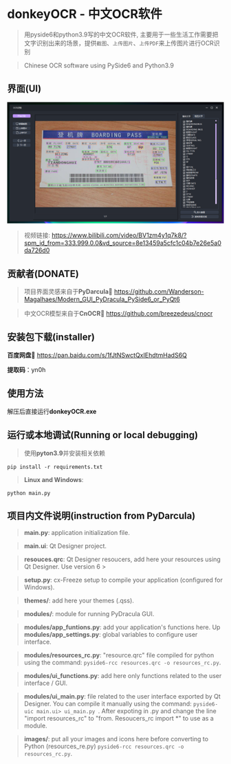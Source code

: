 # donkeyOCR - 中文OCR软件


> 用pyside6和python3.9写的中文OCR软件, 主要用于一些生活工作需要把文字识别出来的场景，提供`截图`、`上传图片`、`上传PDF`来上传图片进行OCR识别

> Chinese OCR software using PySide6 and Python3.9

## 界面(UI)
![donkeyOCR](https://raw.githubusercontent.com/loresding/images/main/donkeyOCRv2.0.0.png)

> 视频链接: https://www.bilibili.com/video/BV1zm4y1q7k8/?spm_id_from=333.999.0.0&vd_source=8e13459a5cfc1c04b7e26e5a0da726d0


## 贡献者(DONATE)
> 项目界面灵感来自于**PyDarcula**🔗 https://github.com/Wanderson-Magalhaes/Modern_GUI_PyDracula_PySide6_or_PyQt6

> 中文OCR模型来自于**CnOCR**🔗 https://github.com/breezedeus/cnocr

## 安装包下载(installer)

**百度网盘**🔗 https://pan.baidu.com/s/1fJtNSwctQxIEhdtmHadS6Q 

**提取码**：yn0h 

## 使用方法
解压后直接运行**donkeyOCR.exe**

## 运行或本地调试(Running or local debugging)
> 使用**pyton3.9**并安装相关依赖
```console
pip install -r requirements.txt
```

> **Linux and Windows**:
```console
python main.py
```

## 项目内文件说明(instruction from PyDarcula)

> **main.py**: application initialization file.

> **main.ui**: Qt Designer project.

> **resouces.qrc**: Qt Designer resoucers, add here your resources using Qt Designer. Use version 6 >

> **setup.py**: cx-Freeze setup to compile your application (configured for Windows).

> **themes/**: add here your themes (.qss).

> **modules/**: module for running PyDracula GUI.

> **modules/app_funtions.py**: add your application's functions here.
Up
> **modules/app_settings.py**: global variables to configure user interface.

> **modules/resources_rc.py**: "resource.qrc" file compiled for python using the command: ```pyside6-rcc resources.qrc -o resources_rc.py```.

> **modules/ui_functions.py**: add here only functions related to the user interface / GUI.

> **modules/ui_main.py**: file related to the user interface exported by Qt Designer. You can compile it manually using the command: ```pyside6-uic main.ui> ui_main.py ```.
After expoting in .py and change the line "import resources_rc" to "from. Resoucers_rc import *" to use as a module.

> **images/**: put all your images and icons here before converting to Python (resources_re.py) ```pyside6-rcc resources.qrc -o resources_rc.py```.
